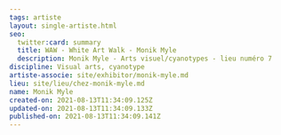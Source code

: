 ```yaml
---
tags: artiste
layout: single-artiste.html
seo:
  twitter:card: summary
  title: WAW - White Art Walk - Monik Myle
  description: Monik Myle - Arts visuel/cyanotypes - lieu numéro 7
discipline: Visual arts, cyanotype
artiste-associe: site/exhibitor/monik-myle.md
lieu: site/lieu/chez-monik-myle.md
name: Monik Myle
created-on: 2021-08-13T11:34:09.125Z
updated-on: 2021-08-13T11:34:09.133Z
published-on: 2021-08-13T11:34:09.141Z
---
```

